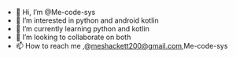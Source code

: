 - 👋 Hi, I’m @Me-code-sys
- 👀 I’m interested in  python and android kotlin
- 🌱 I’m currently learning python and kotlin
- 💞️ I’m looking to collaborate on both
- 📫 How to reach me ,@meshackett200@gmail.com,Me-code-sys

<!---
Me-code-sys/Me-code-sys is a ✨ special ✨ repository because its `README.md` (this file) appears on your GitHub profile.
You can click the Preview link to take a look at your changes.
--->
